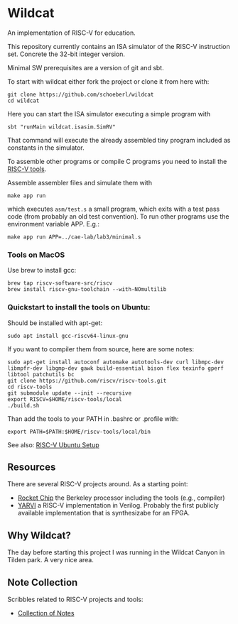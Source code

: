 # Wildcat

An implementation of RISC-V for education.

This repository currently contains an ISA simulator of the RISC-V instruction
set. Concrete the 32-bit integer version.

Minimal SW prerequisites are a version of git and sbt.

To start with wildcat either fork the project or clone it from here with:

    git clone https://github.com/schoeberl/wildcat
    cd wildcat

Here you can start the ISA simulator executing a simple program with

    sbt "runMain wildcat.isasim.SimRV"

That command will execute the already assembled tiny program included
as constants in the simulator.

To assemble other programs or compile C programs you need to install
the [RISC-V tools](https://github.com/riscv/riscv-tools).

Assemble assembler files and simulate them with
```
make app run
```
which executes `asm/test.s` a small program, which exits with a test pass
code (from probably an old test convention). To run other programs
use the environment variable APP. E.g.:
```
make app run APP=../cae-lab/lab3/minimal.s
```

### Tools on MacOS

Use brew to install gcc:

```
brew tap riscv-software-src/riscv 
brew install riscv-gnu-toolchain --with-NOmultilib
```

### Quickstart to install the tools on Ubuntu:

Should be installed with apt-get:

    sudo apt install gcc-riscv64-linux-gnu

If you want to compiler them from source, here are some notes:

    sudo apt-get install autoconf automake autotools-dev curl libmpc-dev libmpfr-dev libgmp-dev gawk build-essential bison flex texinfo gperf libtool patchutils bc
    git clone https://github.com/riscv/riscv-tools.git
    cd riscv-tools
    git submodule update --init --recursive
    export RISCV=$HOME/riscv-tools/local
    ./build.sh

Than add the tools to your PATH in .bashrc or .profile with:

    export PATH=$PATH:$HOME/riscv-tools/local/bin

See also: [RISC-V Ubuntu Setup](https://github.com/schoeberl/cae-lab#vm-and-tool-installation)

## Resources

There are several RISC-V projects around. As a starting point:

 * [Rocket Chip](https://github.com/ucb-bar/rocket-chip) the Berkeley processor including the tools (e.g., compiler)
 * [YARVI](https://github.com/tommythorn/yarvi) a RISC-V implementation in Verilog. Probably the first publicly available implementation that is synthesizabe for an FPGA.

## Why Wildcat?

The day before starting this project I was running
in the Wildcat Canyon in Tilden park. A very nice area.

## Note Collection

Scribbles related to RISC-V projects and tools:

 * [Collection of Notes](doc)
